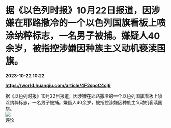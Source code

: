 # 据《以色列时报》10月22日报道，因涉嫌在耶路撒冷的一个以色列国旗看板上喷涂纳粹标志，一名男子被捕。嫌疑人40余岁，被指控涉嫌因种族主义动机亵渎国旗。

**2023-10-22 10:22**

**https://world.huanqiu.com/article/4F2spoC4cj6**

据《以色列时报》10月22日报道，因涉嫌在耶路撒冷的一个以色列国旗看板上喷涂纳粹标志，一名男子被捕。嫌疑人40余岁，被指控涉嫌因种族主义动机亵渎国旗。  
![](https://img3.chouti.com/CHOUTI_20210701/FF76FD866D174BDCA27A81D7D9B77479_W500H500.jpeg)  
[评论](https://m.chouti.com/link/40368234)